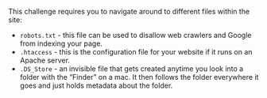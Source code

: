 This challenge requires you to navigate around to different files within the site:
- `robots.txt` - this file can be used to disallow web crawlers and Google from indexing your page.
- `.htaccess` - this is the configuration file for your website if it runs on an Apache server.
- `.DS_Store` - an invisible file that gets created anytime you look into a folder with the “Finder” on a mac. It then follows the folder everywhere it goes and just holds metadata about the folder.